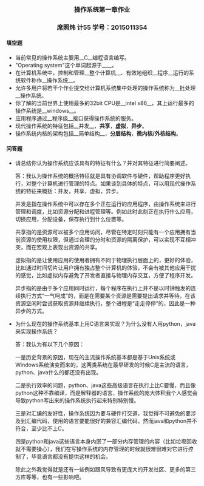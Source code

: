 ### <center>操作系统第一章作业<center>

### <center>席照炜    计55    学号：2015011354<center>



#### 填空题

* 当前常见的操作系统主要用__C__编程语言编写。
* "Operating system"这个单词起源于____。
* 在计算机系统中，控制和管理__整个计算机__、有效地组织__程序__运行的系统软件称作__操作系统__。
* 允许多用户将若干个作业提交给计算机系统集中处理的操作系统称为__批处理__操作系统。
* 你了解的当前世界上使用最多的32bit CPU是__intel x86__，其上运行最多的操作系统是__windows__。
* 应用程序通过__程序级__接口获得操作系统的服务。
* 现代操作系统的特征包括__并发__，__共享__，__虚拟__，__异步__。
* 操作系统内核的架构包括__简单结构__，__分层结构__，__微内核/外核结构__。



#### 问答题

- 请总结你认为操作系统应该具有的特征有什么？并对其特征进行简要阐述。

  答：我认为操作系统的概括特征就是具有协调软件与硬件，帮助程序更好执行，对整个计算机进行管理的特点。如果谈到具体的特点，可以用现代操作系统的特征来概括：并发，共享，虚拟，异步。

  并发是指在操作系统中可以存在多个正在运行的应用程序，由操作系统来进行管理和调度，比如资源分配和进程管理等。例如此时此刻正在执行什么应用，切换应用，分配设备，保存执行到什么位置等。

  共享指的是资源可以被多个应用访问，尽管在特定时刻只能有一个应用拥有当前资源的使用权限，但通过合理的分时和资源的隔离保护，可以实现不互相冲突，而在宏观上表现出资源的共享。

  虚拟指的是让使用应用的使用者拥有不同于物理执行层面上的，更好的体验，比如通过时间切片让用户拥有独占整个计算机的体验，不会有被其他应用干扰的感觉，比如虚拟内存避免了开发者直接与物理内存交互，方便了程序开发。

  异步指的是由于多个应用同时运行，每个程序在执行上并不是以时钟触发的连续执行方式“一气呵成”的，而是在需要某个资源是需要提出请求并等待，在该资源空闲时尝试获取资源并继续执行，整个进程是“走走停停”的，因此是一种异步的方式。


- 为什么现在的操作系统基本上用C语言来实现？为什么没有人用python，java来实现操作系统？

  答：我认为有以下几个原因：

  一是历史背景的原因，现在的主流操作系统基本都是基于Unix系统或Windows系统演变而来的，这两类系统在最早研发的时候C是主流的语言，python、java什么的都还没有出现。

  二是执行效率的问题，python、java这些高级语言在执行上比C要慢，而且像python这种不靠编译，而是解释器的语言，操作系统的庞大体积我个人感觉会导致python写出来的操作系统执行起来特别特别慢。

  三是对汇编的友好性，操作系统因为要与硬件打交道，我觉得不可避免的要涉及到汇编代码，使用的语言要能很好的兼容汇编代码，然而java和python并不符合，至少比不上C。

  四是python和java这些语言本身内嵌了一部分内存管理的内容（比如垃圾回收就不需要操心），我们在写操作系统的内存管理的时候就很难很难对它进行控制了，毕竟语言都没有提供这样的机会。

  除此之外我觉得就是还有一些例如跟风导致有更庞大的开发社区、更多的第三方库等等，也有一些影响吧。
